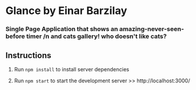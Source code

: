 # Glance by Einar Barzilay
### Single Page Application that shows an amazing-never-seen-before timer /n and cats gallery! who doesn't like cats?

## Instructions

1. Run `npm install` to install server dependencies

2. Run `npm start` to start the development server >> http://localhost:3000/
